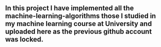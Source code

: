<h2 align= left> In this project I have implemented all the machine-learning-algorithms those I studied in my machine learning course at University and uploaded here as the previous github account was locked. </h2>
